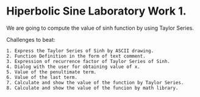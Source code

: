 # Hiperbolic Sine Laboratory Work 1. 

We are going to compute the value of sinh function by using Taylor Series.  

Challenges to beat: 

	1. Express the Taylor Series of Sinh by ASCII drawing.
	2. Function Definition in the form of text comment.
	3. Expression of recurrence factor of Taylor Series of Sinh.
	4. Dialog with the user for obtaining value of x. 
	5. Value of the penultimate term.
	6. Value of the last term. 
	7. Calculate and show the value of the function by Taylor Series.
	8. Calculate and show the value of the funcion by math library.
